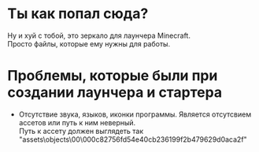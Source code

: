 # Ты как попал сюда?
Ну и хуй с тобой, это зеркало для лаунчера Minecraft.  
Просто файлы, которые ему нужны для работы.

# Проблемы, которые были при создании лаунчера и стартера
- Отсутствие звука, языков, иконки программы. Является отсутсвием ассетов или путь к ним неверный.  
Путь к ассету должен выглядеть так "assets\objects\00\000c82756fd54e40cb236199f2b479629d0aca2f"

